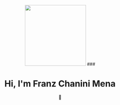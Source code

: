 <div id="header" align="center">
<img src="https://media.giphy.com/media/qgQUggAC3Pfv687qPC/giphy.gif" width="200"/>
### <h1>Hi, I'm Franz Chanini Mena</h1> 👋
</div>


<!--
**Franzzito/Franzzito** is a ✨ _special_ ✨ repository because its `README.md` (this file) appears on your GitHub profile.

Here are some ideas to get you started:

- 🔭 I’m currently working on ...
- 🌱 I’m currently learning ...
- 👯 I’m looking to collaborate on ...
- 🤔 I’m looking for help with ...
- 💬 Ask me about ...
- 📫 How to reach me: ...
- 😄 Pronouns: ...
- ⚡ Fun fact: ...
-->
